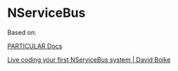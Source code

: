 # NServiceBus

Based on:

[PARTICULAR Docs](https://docs.particular.net/get-started/)

[Live coding your first NServiceBus system | David Boike](https://www.youtube.com/watch?v=dVmquohszVY)
